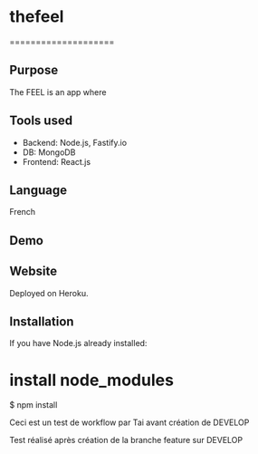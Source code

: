 # thefeel
====================

Purpose
--------------------

The FEEL is an app where 

Tools used
--------------------

- Backend: Node.js, Fastify.io
- DB: MongoDB
- Frontend: React.js

Language
--------------------

French

Demo
--------------------

Website
--------------------


Deployed on Heroku.

Installation
--------------------
If you have Node.js already installed:
# install node_modules
$ npm install


Ceci est un test de workflow par Tai avant création de DEVELOP

Test réalisé après création de la branche feature sur DEVELOP
